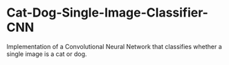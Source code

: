 # Cat-Dog-Single-Image-Classifier-CNN
Implementation of a Convolutional Neural Network that classifies whether a single image is a cat or dog.
